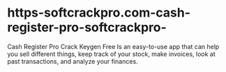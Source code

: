 # https-softcrackpro.com-cash-register-pro-softcrackpro-
Cash Register Pro Crack Keygen Free  Is an easy-to-use app that can help you sell different things, keep track of your stock, make invoices, look at past transactions, and analyze your finances.
